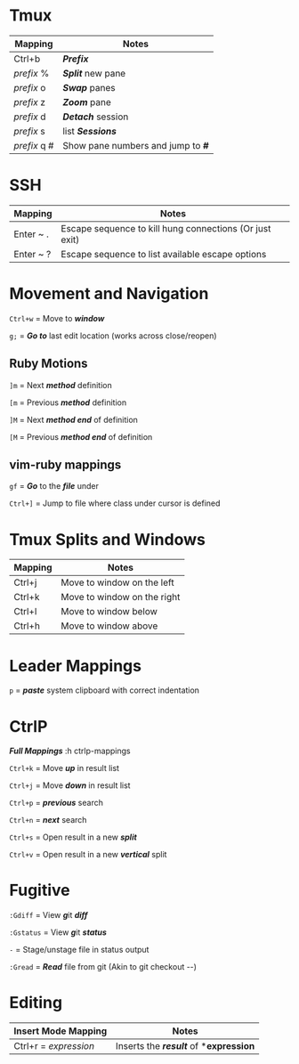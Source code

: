 # Tmux
| Mapping | Notes |
| ------- | ----- |
| Ctrl+b  | ***Prefix*** |
| _prefix_ % | ***Split*** new pane |
| _prefix_ o | ***Swap*** panes |
| _prefix_ z | ***Zoom*** pane |
| _prefix_ d | ***Detach*** session |
| _prefix_ s | list ***Sessions*** |
| _prefix_ q # | Show pane numbers and jump to ***#*** |

# SSH
| Mapping | Notes |
| ------- | ----- |
| Enter ~ . | Escape sequence to kill hung connections (Or just exit) |
| Enter ~ ? | Escape sequence to list available escape options |

# Movement and Navigation
`Ctrl+w` = Move to ***window***

`g;`     = ***Go to*** last edit location (works across close/reopen)

## Ruby Motions
`]m`     = Next ***method*** definition

`[m`      = Previous ***method*** definition

`]M`     = Next ***method end*** of definition

`[M`     = Previous ***method end*** of definition

## vim-ruby mappings
`gf`     = ***Go*** to the ***file*** under

`Ctrl+]` = Jump to file where class under cursor is defined

# Tmux Splits and Windows
| Mapping | Notes                       |
| ------- | --------------------------- |
| Ctrl+j  | Move to window on the left  |
| Ctrl+k  | Move to window on the right |
| Ctrl+l  | Move to window below        |
| Ctrl+h  | Move to window above        |
# Leader Mappings
`p`      = ***paste*** system clipboard with correct indentation

# CtrlP
***Full Mappings*** :h ctrlp-mappings

`Ctrl+k` =  Move ***up*** in result list

`Ctrl+j` =  Move ***down*** in result list
    
`Ctrl+p` =  ***previous*** search
    
`Ctrl+n` =  ***next*** search

`Ctrl+s` =  Open result in a new ***split***
    
`Ctrl+v` =  Open result in a new ***vertical*** split

# Fugitive
`:Gdiff`   = View ***g***it ***diff***

`:Gstatus` = View ***g***it ***status***

`-`        = Stage/unstage file in status output

`:Gread`   = ***Read*** file from git (Akin to git checkout --)

# Editing

| Insert Mode Mapping   | Notes |
| --------------------- | ----- |
| Ctrl+r = *expression* | Inserts the ***result*** of ***expression** |
